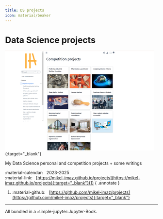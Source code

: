 ```yaml
---
title: DS projects
icon: material/beaker
---
```


# Data Science projects

[![](../imgs/data_science_projects.png)](https://mikel-imaz.github.io/projects){:target="_blank"}

My Data Science personal and competition projects  + some writings  

:material-calendar: &nbsp; 2023-2025  
:material-link:  &nbsp; [https://mikel-imaz.github.io/projects](https://mikel-imaz.github.io/projects){:target="_blank"}(1)
{ .annotate }

1. :material-github: &nbsp; [https://github.com/mikel-imaz/projects](https://github.com/mikel-imaz/projects){:target="_blank"}

---

All bundled in a :simple-jupyter:Jupyter-Book.
